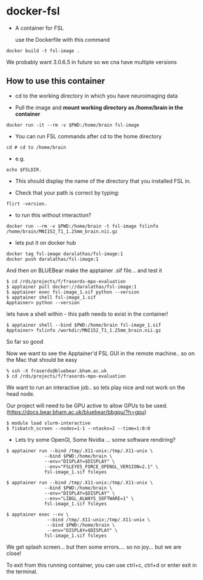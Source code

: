 # docker-fsl

- A container for FSL

  use the Dockerfile with this command
```
docker build -t fsl-image .
```
We probably want  3.0.6.5 in future so we cna have multiple versions

## How to use this container

- cd to the working directory in which you have neuroimaging data

- Pull the image and **mount working directory as /home/brain in the container**

```
docker run -it --rm -v $PWD:/home/brain fsl-image
```

- You can run FSL commands after cd to the home directory

```
cd # cd to /home/brain
```
- e.g.
```
echo $FSLDIR.
```
- This should display the name of the directory that you installed FSL in.

- Check that your path is correct by typing:
```
flirt -version.
```
- to run this without interaction?
```
docker run --rm -v $PWD:/home/brain -t fsl-image fslinfo /home/brain/MNI152_T1_1.25mm_brain.nii.gz
```
 - lets put it on docker hub
 ```
 docker tag fsl-image daralathas/fsl-image:1
 docker push daralathas/fsl-image:1
```
And then on BLUEBear make the apptainer .sif file... and test it

```
$ cd /rds/projects/f/fraserds-mpo-evaluation  
$ apptainer pull docker://daralathas/fsl-image:1
$ apptainer exec fsl-image_1.sif python --version
$ apptainer shell fsl-image_1.sif
Apptainer> python --version
```
lets have a shell within - this path needs to exist in the container!
```
$ apptainer shell --bind $PWD:/home/brain fsl-image_1.sif
Apptainer> fslinfo /workdir/MNI152_T1_1.25mm_brain.nii.gz
```

So far so good

Now we want to see the Apptainer'd FSL GUI in the remote machine.. so on the Mac that should be easy

```
% ssh -X fraserds@bluebear.bham.ac.uk
$ cd /rds/projects/f/fraserds-mpo-evaluation
```
We want to run an interactive job.. so lets play nice and not work on the head node.

Our project will need to be GPU active to allow GPUs to be used.(https://docs.bear.bham.ac.uk/bluebear/bbgpu/?h=gpu)

```
$ module load slurm-interactive
$ fisbatch_screen --nodes=1-1 --ntasks=2 --time=1:0:0

```

- Lets try some OpenGl, Some Nvidia ... some software rendiring?
```
$ apptainer run --bind /tmp/.X11-unix:/tmp/.X11-unix \
              --bind $PWD:/home/brain \
              --env="DISPLAY=$DISPLAY" \
              --env="FSLEYES_FORCE_OPENGL_VERSION=2.1" \
              fsl-image_1.sif fsleyes

$ apptainer run --bind /tmp/.X11-unix:/tmp/.X11-unix \
              --bind $PWD:/home/brain \
              --env="DISPLAY=$DISPLAY" \
              --env="LIBGL_ALWAYS_SOFTWARE=1" \
              fsl-image_1.sif fsleyes

$ apptainer exec --nv \
               --bind /tmp/.X11-unix:/tmp/.X11-unix \
               --bind $PWD:/home/brain \
               --env="DISPLAY=$DISPLAY" \
              fsl-image_1.sif fsleyes
```
We get splash screen... but then some errors.... so no joy... but we are close!

To exit from this running container, you can use ctrl+c, ctrl+d or enter exit in the terminal.


